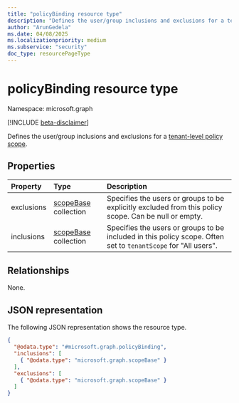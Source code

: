 ```yaml
---
title: "policyBinding resource type"
description: "Defines the user/group inclusions and exclusions for a tenant-level policy scope."
author: "ArunGedela"
ms.date: 04/08/2025
ms.localizationpriority: medium
ms.subservice: "security"
doc_type: resourcePageType
---
```


# policyBinding resource type

Namespace: microsoft.graph

[!INCLUDE [beta-disclaimer](../../includes/beta-disclaimer.md)]

Defines the user/group inclusions and exclusions for a [tenant-level policy scope](../resources/policyTenantScope.md).

## Properties

| Property   | Type                                                                             | Description                                                                                                |
| :--------- | :------------------------------------------------------------------------------- | :--------------------------------------------------------------------------------------------------------- |
| exclusions | [scopeBase](../resources/scopebase.md) collection | Specifies the users or groups to be explicitly excluded from this policy scope. Can be null or empty.         |
| inclusions | [scopeBase](../resources/scopebase.md) collection | Specifies the users or groups to be included in this policy scope. Often set to `tenantScope` for "All users". |

## Relationships

None.

## JSON representation

The following JSON representation shows the resource type.
<!-- {
  "blockType": "resource",
  "@odata.type": "microsoft.graph.policyBinding",
  "openType": false
}-->
``` json
{
  "@odata.type": "#microsoft.graph.policyBinding",
  "inclusions": [
    { "@odata.type": "microsoft.graph.scopeBase" }
  ],
  "exclusions": [
    { "@odata.type": "microsoft.graph.scopeBase" }
  ]
}
```

